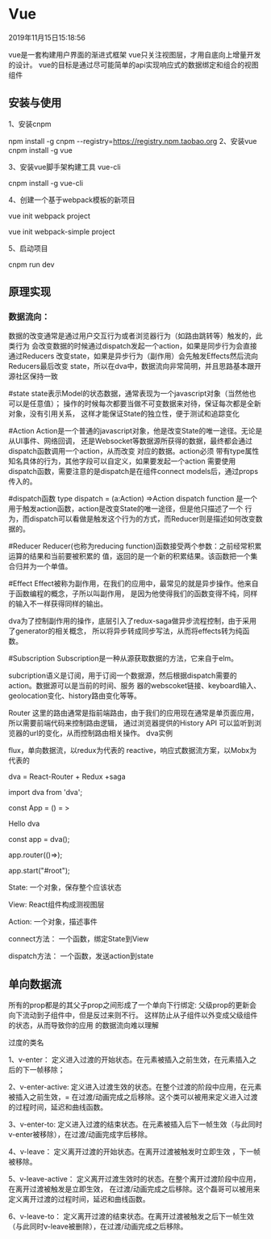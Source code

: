 # Vue

2019年11月15日15:18:56

vue是一套构建用户界面的渐进式框架
vue只关注视图层，才用自底向上增量开发的设计。
vue的目标是通过尽可能简单的api实现响应式的数据绑定和组合的视图组件


## 安装与使用
1、安装cnpm

npm install -g cnpm --registry=https://registry.npm.taobao.org
2、安装vue
cnpm install -g vue

3、安装vue脚手架构建工具 vue-cli

cnpm install -g vue-cli


4、创建一个基于webpack模板的新项目

vue init webpack project

vue init webpack-simple project


5、启动项目

cnpm run dev




## 原理实现
### 数据流向：
数据的改变通常是通过用户交互行为或者浏览器行为（如路由跳转等）触发的，此类行为
会改变数据的时候通过dispatch发起一个action，如果是同步行为会直接通过Reducers
改变state，如果是异步行为（副作用）会先触发Effects然后流向Reducers最后改变
state，所以在dva中，数据流向非常简明，并且思路基本跟开源社区保持一致



#state
state表示Model的状态数据，通常表现为一个javascript对象（当然他也可以是任意值）；
操作的时候每次都要当做不可变数据来对待，保证每次都是全新对象，没有引用关系，
这样才能保证State的独立性，便于测试和追踪变化

#Action
Action是一个普通的javascript对象，他是改变State的唯一途径。无论是从UI事件、网络回调，
还是Websocket等数据源所获得的数据，最终都会通过dispatch函数调用一个action，从而改变
对应的数据。action必须 带有type属性知名具体的行为，其他字段可以自定义，如果要发起一个action
需要使用dispatch函数，需要注意的是dispatch是在组件connect models后，通过props传入的。

#dispatch函数
type dispatch = (a:Action) =>Action
dispatch function 是一个用于触发action函数，action是改变State的唯一途径，但是他只描述了一个
行为，而dispatch可以看做是触发这个行为的方式，而Reducer则是描述如何改变数据的。

#Reducer
Reducer(也称为reducing function)函数接受两个参数：之前经常积累运算的结果和当前要被积累的
值，返回的是一个新的积累结果。该函数把一个集合归并为一个单值。

#Effect
Effect被称为副作用，在我们的应用中，最常见的就是异步操作。他来自于函数编程的概念，子所以叫副作用，
是因为他使得我们的函数变得不纯，同样的输入不一样获得同样的输出。

dva为了控制副作用的操作，底层引入了redux-saga做异步流程控制，由于采用了generator的相关概念，
所以将异步转成同步写法，从而将effects转为纯函数。


#Subscription
Subscription是一种从源获取数据的方法，它来自于elm。

subcription语义是订阅，用于订阅一个数据源，然后根据dispatch需要的action。数据源可以是当前的时间、服务
器的webscoket链接、keyboard输入、geolocation变化、history路由变化等等。



Router
这里的路由通常是指前端路由，由于我们的应用现在通常是单页面应用，所以需要前端代码来控制路由逻辑，
通过浏览器提供的History API 可以监听到浏览器的url的变化，从而控制路由相关操作。
dva实例


flux，单向数据流，以redux为代表的
reactive，响应式数据流方案，以Mobx为代表的

dva = React-Router + Redux +saga

import  dva from 'dva';

const App = () = ><div>Hello dva</div>

const app = dva();

app.router(()=></App>);

app.start("#root");



State: 一个对象，保存整个应该状态

View:  React组件构成测视图层

Action: 一个对象，描述事件

connect方法： 一个函数，绑定State到View

dispatch方法： 一个函数，发送action到state




## 单向数据流
所有的prop都是的其父子prop之间形成了一个单向下行绑定:
父级prop的更新会向下流动到子组件中，但是反过来则不行。
这样防止从子组件以外变成父级组件的状态，从而导致你的应用
的数据流向难以理解



过度的类名


1、v-enter： 
定义进入过渡的开始状态。在元素被插入之前生效，在元素插入之后的下一帧移除；

2、v-enter-active:
定义进入过渡生效的状态。在整个过渡的阶段中应用，在元素被插入之前生效，=
在过渡/动画完成之后移除。这个类可以被用来定义进入过渡的过程时间，延迟和曲线函数。

3、v-enter-to:
定义进入过渡的结束状态。在元素被插入后下一帧生效（与此同时v-enter被移除），在过渡/动画完成字后移除。

4、v-leave：
定义离开过渡的开始状态。在离开过渡被触发时立即生效 ，下一帧被移除。

5、v-leave-active：
定义离开过渡生效时的状态。在整个离开过渡阶段中应用，在离开过渡被触发是立即生效，
在过渡/动画完成之后移除。这个磊哥可以被用来定义离开过渡的过程时间，延迟和曲线函数。

6、v-leave-to：
定义离开过渡的结束状态。在离开过渡被触发之后下一帧生效（与此同时v-leave被删除），在过渡/动画完成之后移除。


